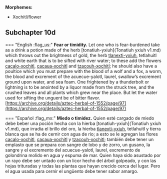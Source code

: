 
**Morphemes:**

- Xochitl/flower

## Subchapter 10d  

=== "English :flag_us:"
    **Fear or timidity.** Let one who is fear-burdened take as a drink a potion made of the herb [tonatiuh-yxiuh](Tonatiuh yxiuh v1.md) which throws out the brightness of gold, the herb [tlanexti-yxiuh](Tlanextia-yxiuh.md), tetlahuitl and white earth that is to be sifted with river water; to these add the flowers [cacalo-xochitl](Cacalo-xochitl.md), [cacaua-xochitl](Cacaua-xochitl.md) and [tzacouh-xochitl](Tzacouh-xochitl.md); he should also have a poultice which you must prepare with the blood of a wolf and a fox, a worm, the blood and excrement of the acuecue-yalotl, laurel, swallow’s excrement ground upon water, and sea foam. One frightened by a thunderbolt or lightning is to be anointed by a liquor made from the struck tree, and the crushed leaves and all plants which grew near the place. But let the water used for sifting the unguent be of bitter flavor.  
    [https://archive.org/details/aztec-herbal-of-1552/page/97](https://archive.org/details/aztec-herbal-of-1552/page/97)  


=== "Español :flag_mx:"
    **Miedo o timidez.** Quien esté cargado de miedo debe beber una poción hecha con la hierba [tonatiuh-yxiuh](Tonatiuh yxiuh v1.md), que irradia el brillo del oro, la hierba [tlanexti-yxiuh](Tlanextia-yxiuh.md), tetlahuitl y tierra blanca que se ha de cernir con agua de río; a esto se le agregan las flores [cacalo-xochitl](Cacalo-xochitl.md), [cacaua-xochitl](Cacaua-xochitl.md) y [tzacouh-xochitl](Tzacouh-xochitl.md); también debe tener un emplasto que se prepara con sangre de lobo y de zorro, un gusano, la sangre y el excremento del acuecue-yalotl, laurel, excremento de golondrina molido en agua y espuma de mar. Quien haya sido asustado por un rayo debe ser untado con un licor hecho del árbol golpeado, y con las hojas trituradas y todas las plantas que hayan crecido cerca del lugar. Pero el agua usada para cernir el ungüento debe tener sabor amargo.  

